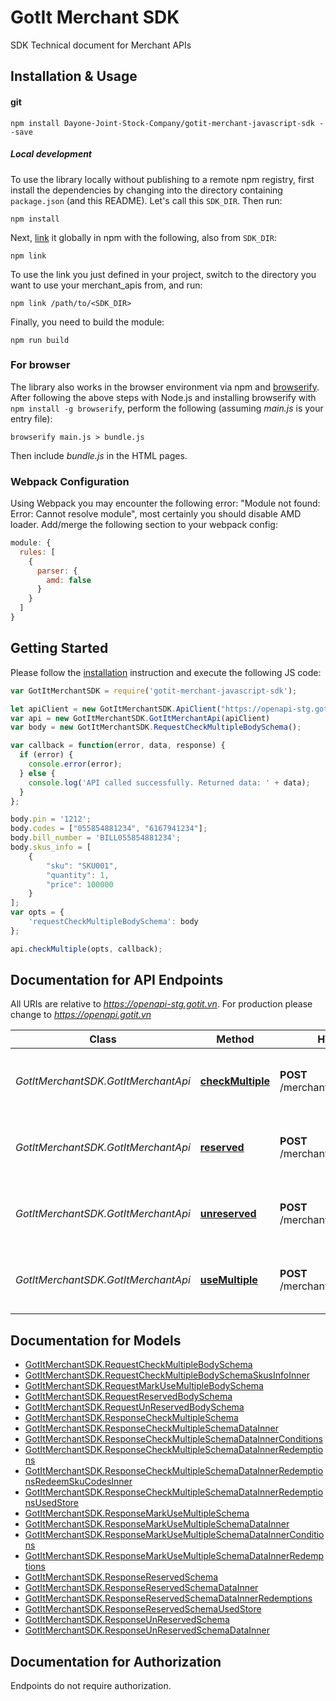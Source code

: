 # GotIt Merchant SDK
SDK Technical document for Merchant APIs

## Installation & Usage
#### git

```shell
npm install Dayone-Joint-Stock-Company/gotit-merchant-javascript-sdk --save
```

##### Local development

To use the library locally without publishing to a remote npm registry, first install the dependencies by changing into the directory containing `package.json` (and this README). Let's call this `SDK_DIR`. Then run:

```shell
npm install
```

Next, [link](https://docs.npmjs.com/cli/link) it globally in npm with the following, also from `SDK_DIR`:

```shell
npm link
```

To use the link you just defined in your project, switch to the directory you want to use your merchant_apis from, and run:

```shell
npm link /path/to/<SDK_DIR>
```

Finally, you need to build the module:

```shell
npm run build
```

### For browser

The library also works in the browser environment via npm and [browserify](http://browserify.org/). After following
the above steps with Node.js and installing browserify with `npm install -g browserify`,
perform the following (assuming *main.js* is your entry file):

```shell
browserify main.js > bundle.js
```

Then include *bundle.js* in the HTML pages.

### Webpack Configuration

Using Webpack you may encounter the following error: "Module not found: Error:
Cannot resolve module", most certainly you should disable AMD loader. Add/merge
the following section to your webpack config:

```javascript
module: {
  rules: [
    {
      parser: {
        amd: false
      }
    }
  ]
}
```

## Getting Started

Please follow the [installation](#installation) instruction and execute the following JS code:

```javascript
var GotItMerchantSDK = require('gotit-merchant-javascript-sdk');

let apiClient = new GotItMerchantSDK.ApiClient("https://openapi-stg.gotit.vn");
var api = new GotItMerchantSDK.GotItMerchantApi(apiClient)
var body = new GotItMerchantSDK.RequestCheckMultipleBodySchema();

var callback = function(error, data, response) {
  if (error) {
    console.error(error);
  } else {
    console.log('API called successfully. Returned data: ' + data);
  }
};

body.pin = '1212';
body.codes = ["055854881234", "6167941234"];
body.bill_number = 'BILL055854881234';
body.skus_info = [
    {
        "sku": "SKU001",
        "quantity": 1,
        "price": 100000
    }
];
var opts = {
    'requestCheckMultipleBodySchema': body
};

api.checkMultiple(opts, callback);

```

## Documentation for API Endpoints

All URIs are relative to *https://openapi-stg.gotit.vn*. For production please change to *https://openapi.gotit.vn*

Class | Method | HTTP request | Description
------------ | ------------- | ------------- | -------------
*GotItMerchantSDK.GotItMerchantApi* | [**checkMultiple**](docs/GotItMerchantApi.md#checkMultiple) | **POST** /merchant/v6.0/checkmultiple | Check multiple vouchers are valid or not
*GotItMerchantSDK.GotItMerchantApi* | [**reserved**](docs/GotItMerchantApi.md#reserved) | **POST** /merchant/v6.0/reserved | Reserved multiple vouchers for a fixed bill number.
*GotItMerchantSDK.GotItMerchantApi* | [**unreserved**](docs/GotItMerchantApi.md#unreserved) | **POST** /merchant/v6.0/unreserved | Reserved multiple vouchers for a fixed bill number.
*GotItMerchantSDK.GotItMerchantApi* | [**useMultiple**](docs/GotItMerchantApi.md#useMultiple) | **POST** /merchant/v6.0/usemultiple | Reserved multiple vouchers for a fixed bill number.


## Documentation for Models

 - [GotItMerchantSDK.RequestCheckMultipleBodySchema](docs/RequestCheckMultipleBodySchema.md)
 - [GotItMerchantSDK.RequestCheckMultipleBodySchemaSkusInfoInner](docs/RequestCheckMultipleBodySchemaSkusInfoInner.md)
 - [GotItMerchantSDK.RequestMarkUseMultipleBodySchema](docs/RequestMarkUseMultipleBodySchema.md)
 - [GotItMerchantSDK.RequestReservedBodySchema](docs/RequestReservedBodySchema.md)
 - [GotItMerchantSDK.RequestUnReservedBodySchema](docs/RequestUnReservedBodySchema.md)
 - [GotItMerchantSDK.ResponseCheckMultipleSchema](docs/ResponseCheckMultipleSchema.md)
 - [GotItMerchantSDK.ResponseCheckMultipleSchemaDataInner](docs/ResponseCheckMultipleSchemaDataInner.md)
 - [GotItMerchantSDK.ResponseCheckMultipleSchemaDataInnerConditions](docs/ResponseCheckMultipleSchemaDataInnerConditions.md)
 - [GotItMerchantSDK.ResponseCheckMultipleSchemaDataInnerRedemptions](docs/ResponseCheckMultipleSchemaDataInnerRedemptions.md)
 - [GotItMerchantSDK.ResponseCheckMultipleSchemaDataInnerRedemptionsRedeemSkuCodesInner](docs/ResponseCheckMultipleSchemaDataInnerRedemptionsRedeemSkuCodesInner.md)
 - [GotItMerchantSDK.ResponseCheckMultipleSchemaDataInnerRedemptionsUsedStore](docs/ResponseCheckMultipleSchemaDataInnerRedemptionsUsedStore.md)
 - [GotItMerchantSDK.ResponseMarkUseMultipleSchema](docs/ResponseMarkUseMultipleSchema.md)
 - [GotItMerchantSDK.ResponseMarkUseMultipleSchemaDataInner](docs/ResponseMarkUseMultipleSchemaDataInner.md)
 - [GotItMerchantSDK.ResponseMarkUseMultipleSchemaDataInnerConditions](docs/ResponseMarkUseMultipleSchemaDataInnerConditions.md)
 - [GotItMerchantSDK.ResponseMarkUseMultipleSchemaDataInnerRedemptions](docs/ResponseMarkUseMultipleSchemaDataInnerRedemptions.md)
 - [GotItMerchantSDK.ResponseReservedSchema](docs/ResponseReservedSchema.md)
 - [GotItMerchantSDK.ResponseReservedSchemaDataInner](docs/ResponseReservedSchemaDataInner.md)
 - [GotItMerchantSDK.ResponseReservedSchemaDataInnerRedemptions](docs/ResponseReservedSchemaDataInnerRedemptions.md)
 - [GotItMerchantSDK.ResponseReservedSchemaUsedStore](docs/ResponseReservedSchemaUsedStore.md)
 - [GotItMerchantSDK.ResponseUnReservedSchema](docs/ResponseUnReservedSchema.md)
 - [GotItMerchantSDK.ResponseUnReservedSchemaDataInner](docs/ResponseUnReservedSchemaDataInner.md)


## Documentation for Authorization

Endpoints do not require authorization.
